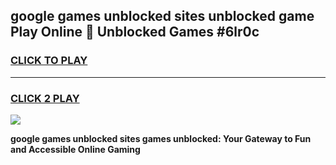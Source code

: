 
## google games unblocked sites unblocked game Play Online 👋 Unblocked Games #6lr0c
<h3>
<a href="https://premium.freeplayer.one?title=google_games_unblocked_sites&ref=21F">CLICK TO PLAY</a></h3>
<hr>

<h3>
<a href="https://premium.freeplayer.one?title=google_games_unblocked_sites&ref=21F">CLICK 2 PLAY</a>
  
</h3>

<a href="https://premium.freeplayer.one?title=google_games_unblocked_sites&ref=21F/"><img src="https://clearcache.store/games.png"></a>


**google games unblocked sites games unblocked: Your Gateway to Fun and Accessible Online Gaming**

